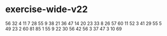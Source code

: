 # exercise-wide-v22
56
32
4
11
7
28
55
9
38
21
36
47
14
20
23
33
8
26
57
60
11
52
3
41
29
55
5
49
23
2
60
81
85
1
55
9
22
30
56
42
56
3
37
47
3
10
69

